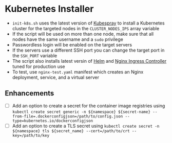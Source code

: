 # Kubernetes Installer
- `init-k8s.sh` uses the latest version of [Kubespray](https://github.com/kubernetes-sigs/kubespray) to install a Kubernetes cluster for the targeted nodes in the `CLUSTER_NODES_IPS` array variable
- If the script will be used on more than one node, make sure that all nodes have the same username and a `sudo` privilege
- Passwordless login will be enabled on the target servers
- If the servers use a different SSH port you can change the target port in the `SSH_PORT` variable
- The script also installs latest versin of [Helm](https://github.com/helm/helm) and [Nginx Ingress Controller](https://github.com/nginxinc/kubernetes-ingress) tuned for production use
- To test, use `nginx-test.yaml` manifest which creates an Nginx deployment, service, and a virtual server

## Enhancements
- [ ] Add an option to create a secret for the container image registries using `kubectl create secret generic -n ${namespace} ${secret-name} --from-file=.dockerconfigjson=/path/to/config.json --type=kubernetes.io/dockerconfigjson`
- [ ] Add an option to create a TLS secret using `kubectl create secret -n ${namespace} tls ${secret_name} --cert=/path/to/crt --key=/path/to/key`